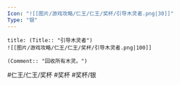 ```yaml
---
Icon: "![[图片/游戏攻略/仁王/仁王/奖杯/引导木灵者.png|30]]"
Type: "银"
---
```

```ad-common-silver-trophy
title: (Title:: "引导木灵者")
![[图片/游戏攻略/仁王/仁王/奖杯/引导木灵者.png|100]]

(Comment:: "回收所有木灵。")
```

#仁王/仁王/奖杯 #奖杯 #奖杯/银
